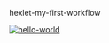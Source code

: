 hexlet-my-first-workflow

[![hello-world](https://github.com/Malcom1986/hexlet-my-first-workflow/actions/workflows/hello-world.yml/badge.svg)](https://github.com/Malcom1986/hexlet-my-first-workflow/actions/workflows/hello-world.yml)
